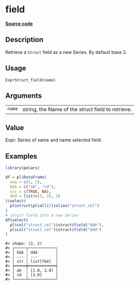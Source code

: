 

# field

[**Source code**](https://github.com/pola-rs/r-polars/tree/5765842071140bd7a822ebb4fd6b0ab652d73f0d/R/expr__struct.R#L23)

## Description

Retrieve a <code>Struct</code> field as a new Series. By default base 2.

## Usage

<pre><code class='language-R'>ExprStruct_field(name)
</code></pre>

## Arguments

<table>
<tr>
<td style="white-space: nowrap; font-family: monospace; vertical-align: top">
<code id="ExprStruct_field_:_name">name</code>
</td>
<td>
string, the Name of the struct field to retrieve.
</td>
</tr>
</table>

## Value

Expr: Series of same and name selected field.

## Examples

``` r
library(polars)

df = pl$DataFrame(
  aaa = c(1, 2),
  bbb = c("ab", "cd"),
  ccc = c(TRUE, NA),
  ddd = list(c(1, 2), 3)
)$select(
  pl$struct(pl$all())$alias("struct_col")
)
# struct field into a new Series
df$select(
  pl$col("struct_col")$struct$field("bbb"),
  pl$col("struct_col")$struct$field("ddd")
)
```

    #> shape: (2, 2)
    #> ┌─────┬────────────┐
    #> │ bbb ┆ ddd        │
    #> │ --- ┆ ---        │
    #> │ str ┆ list[f64]  │
    #> ╞═════╪════════════╡
    #> │ ab  ┆ [1.0, 2.0] │
    #> │ cd  ┆ [3.0]      │
    #> └─────┴────────────┘
